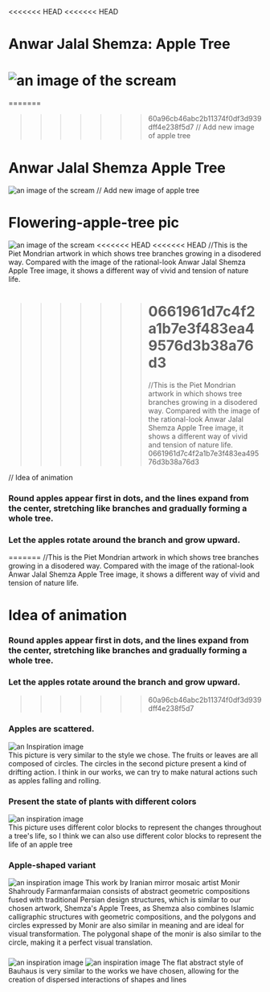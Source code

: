 <<<<<<< HEAD
<<<<<<< HEAD

# Anwar Jalal Shemza: Apple Tree

# ![an image of the scream](readmeImages/Anwar%20Jalal%20Shemza%20Apple%20Tree.jpeg)

=======

> > > > > > > 60a96cb46abc2b11374f0df3d939dff4e238f5d7
> > > > > > > // Add new image of apple tree

# Anwar Jalal Shemza Apple Tree

![an image of the scream](readmeImages/Anwar%20Jalal%20Shemza%20Apple%20Tree.jpeg)
// Add new image of apple tree

# Flowering-apple-tree pic

![an image of the scream](readmeImages/flowering-apple-tree.jpg)
<<<<<<< HEAD
<<<<<<< HEAD
//This is the Piet Mondrian artwork in which shows tree branches growing in a disodered way. Compared with the image of the rational-look Anwar Jalal Shemza Apple Tree image, it shows a different way of vivid and tension of nature life.

> > > > > > > # 0661961d7c4f2a1b7e3f483ea49576d3b38a76d3
> > > > > > >
> > > > > > > //This is the Piet Mondrian artwork in which shows tree branches growing in a disodered way. Compared with the image of the rational-look Anwar Jalal Shemza Apple Tree image, it shows a different way of vivid and tension of nature life.
> > > > > > > 0661961d7c4f2a1b7e3f483ea49576d3b38a76d3

// Idea of animation

### Round apples appear first in dots, and the lines expand from the center, stretching like branches and gradually forming a whole tree.

### Let the apples rotate around the branch and grow upward.

=======
//This is the Piet Mondrian artwork in which shows tree branches growing in a disodered way. Compared with the image of the rational-look Anwar Jalal Shemza Apple Tree image, it shows a different way of vivid and tension of nature life.

# Idea of animation

### Round apples appear first in dots, and the lines expand from the center, stretching like branches and gradually forming a whole tree.

### Let the apples rotate around the branch and grow upward.

> > > > > > > 60a96cb46abc2b11374f0df3d939dff4e238f5d7

### Apples are scattered.

![an Inspiration image](readmeImages/IMAGE02.jpg)<br />
This picture is very similar to the style we chose. The fruits or leaves are all composed of circles. The circles in the second picture present a kind of drifting action. I think in our works, we can try to make natural actions such as apples falling and rolling.

### Present the state of plants with different colors

![an inspiration image](readmeImages/TreeOfLife.jpg)<br />
This picture uses different color blocks to represent the changes throughout a tree's life, so I think we can also use different color blocks to represent the life of an apple tree
### Apple-shaped variant
![an inspiration image](readmeImages/Variation_on_the_Hexagon.jpg)
This work by Iranian mirror mosaic artist Monir Shahroudy Farmanfarmaian consists of abstract geometric compositions fused with traditional Persian design structures, which is similar to our chosen artwork, Shemza's Apple Trees, as Shemza also combines Islamic calligraphic structures with geometric compositions, and the polygons and circles expressed by Monir are also similar in meaning and are ideal for visual transformation. The polygonal shape of the monir is also similar to the circle, making it a perfect visual translation.
### 
![an inspiration image](si-471053.jpg_ihcm-50.00_iwcm-50.00_fls-880229L.tif_fts-880229T.tif_mc-ffffff_fwcm-1.60_tmwcm-5.00_bmwcm-5.00_lmwcm-5.00_rmwcm-5.00_maxdim-1000_en_easyart___iar-1.jpg)
![an inspiration image](1970.55_ph_web.png)
The flat abstract style of Bauhaus is very similar to the works we have chosen, allowing for the creation of dispersed interactions of shapes and lines